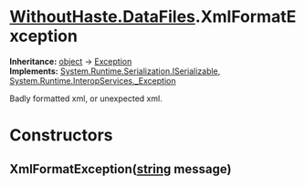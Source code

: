 # [WithoutHaste.DataFiles](TableOfContents.WithoutHaste.DataFiles.md).XmlFormatException

**Inheritance:** [object](https://docs.microsoft.com/en-us/dotnet/api/system.object) → [Exception](https://docs.microsoft.com/en-us/dotnet/api/system.exception)  
**Implements:** [System.Runtime.Serialization.ISerializable](https://docs.microsoft.com/en-us/dotnet/api/system.runtime.serialization.iserializable), [System.Runtime.InteropServices._Exception](https://docs.microsoft.com/en-us/dotnet/api/system.runtime.interopservices._exception)  

Badly formatted xml, or unexpected xml.  

# Constructors

## XmlFormatException([string](https://docs.microsoft.com/en-us/dotnet/api/system.string) message)

